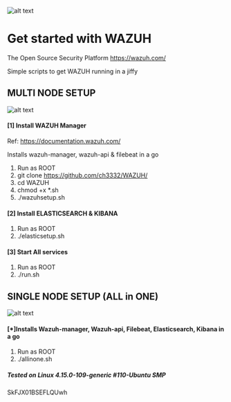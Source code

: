 ![alt text](https://wazuh.com/wp-content/themes/wazuh/assets/images/wazuh_logo.svg)

# Get started with WAZUH 
The Open Source Security Platform https://wazuh.com/

Simple scripts to get WAZUH running in a jiffy

## MULTI NODE SETUP

![alt text](https://documentation.wazuh.com/3.13/_images/installing_wazuh_distributed1.png)


#### [1] Install WAZUH Manager

Ref: https://documentation.wazuh.com/

Installs wazuh-manager, wazuh-api & filebeat in a go

1. Run as ROOT
2. git clone https://github.com/ch3332/WAZUH/
3. cd WAZUH
4. chmod  +x  *.sh
5. ./wazuhsetup.sh 

#### [2] Install ELASTICSEARCH & KIBANA


1. Run as ROOT
2. ./elasticsetup.sh


#### [3] Start All services

1. Run as ROOT
2. ./run.sh

## SINGLE NODE SETUP (ALL in ONE)

![alt text](https://documentation.wazuh.com/3.13/_images/installing_wazuh_singlehost1.png)

#### [*]Installs Wazuh-manager, Wazuh-api, Filebeat, Elasticsearch, Kibana in a go

1. Run as ROOT
2. ./allinone.sh



##### Tested on Linux 4.15.0-109-generic #110-Ubuntu SMP 
SkFJX01BSEFLQUwh
